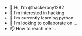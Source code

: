 - 👋 Hi, I’m @hackerboy1282
- 👀 I’m interested in hacking
- 🌱 I’m currently learning python
- 💞️ I’m looking to collaborate on ...
- 📫 How to reach me ...

<!---
hackerboy1282/hackerboy1282 is a ✨ special ✨ repository because its `README.md` (this file) appears on your GitHub profile.
You can click the Preview link to take a look at your changes.
--->
